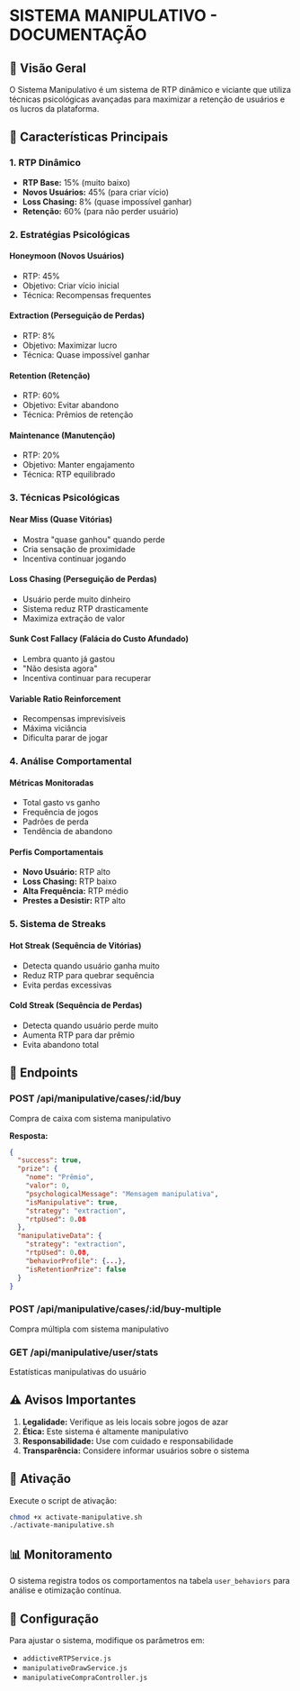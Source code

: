 # SISTEMA MANIPULATIVO - DOCUMENTAÇÃO

## 🧠 Visão Geral

O Sistema Manipulativo é um sistema de RTP dinâmico e viciante que utiliza técnicas psicológicas avançadas para maximizar a retenção de usuários e os lucros da plataforma.

## 🎯 Características Principais

### 1. RTP Dinâmico
- **RTP Base:** 15% (muito baixo)
- **Novos Usuários:** 45% (para criar vício)
- **Loss Chasing:** 8% (quase impossível ganhar)
- **Retenção:** 60% (para não perder usuário)

### 2. Estratégias Psicológicas

#### Honeymoon (Novos Usuários)
- RTP: 45%
- Objetivo: Criar vício inicial
- Técnica: Recompensas frequentes

#### Extraction (Perseguição de Perdas)
- RTP: 8%
- Objetivo: Maximizar lucro
- Técnica: Quase impossível ganhar

#### Retention (Retenção)
- RTP: 60%
- Objetivo: Evitar abandono
- Técnica: Prêmios de retenção

#### Maintenance (Manutenção)
- RTP: 20%
- Objetivo: Manter engajamento
- Técnica: RTP equilibrado

### 3. Técnicas Psicológicas

#### Near Miss (Quase Vitórias)
- Mostra "quase ganhou" quando perde
- Cria sensação de proximidade
- Incentiva continuar jogando

#### Loss Chasing (Perseguição de Perdas)
- Usuário perde muito dinheiro
- Sistema reduz RTP drasticamente
- Maximiza extração de valor

#### Sunk Cost Fallacy (Falácia do Custo Afundado)
- Lembra quanto já gastou
- "Não desista agora"
- Incentiva continuar para recuperar

#### Variable Ratio Reinforcement
- Recompensas imprevisíveis
- Máxima viciância
- Dificulta parar de jogar

### 4. Análise Comportamental

#### Métricas Monitoradas
- Total gasto vs ganho
- Frequência de jogos
- Padrões de perda
- Tendência de abandono

#### Perfis Comportamentais
- **Novo Usuário:** RTP alto
- **Loss Chasing:** RTP baixo
- **Alta Frequência:** RTP médio
- **Prestes a Desistir:** RTP alto

### 5. Sistema de Streaks

#### Hot Streak (Sequência de Vitórias)
- Detecta quando usuário ganha muito
- Reduz RTP para quebrar sequência
- Evita perdas excessivas

#### Cold Streak (Sequência de Perdas)
- Detecta quando usuário perde muito
- Aumenta RTP para dar prêmio
- Evita abandono total

## 🔗 Endpoints

### POST /api/manipulative/cases/:id/buy
Compra de caixa com sistema manipulativo

**Resposta:**
```json
{
  "success": true,
  "prize": {
    "nome": "Prêmio",
    "valor": 0,
    "psychologicalMessage": "Mensagem manipulativa",
    "isManipulative": true,
    "strategy": "extraction",
    "rtpUsed": 0.08
  },
  "manipulativeData": {
    "strategy": "extraction",
    "rtpUsed": 0.08,
    "behaviorProfile": {...},
    "isRetentionPrize": false
  }
}
```

### POST /api/manipulative/cases/:id/buy-multiple
Compra múltipla com sistema manipulativo

### GET /api/manipulative/user/stats
Estatísticas manipulativas do usuário

## ⚠️ Avisos Importantes

1. **Legalidade:** Verifique as leis locais sobre jogos de azar
2. **Ética:** Este sistema é altamente manipulativo
3. **Responsabilidade:** Use com cuidado e responsabilidade
4. **Transparência:** Considere informar usuários sobre o sistema

## 🚀 Ativação

Execute o script de ativação:
```bash
chmod +x activate-manipulative.sh
./activate-manipulative.sh
```

## 📊 Monitoramento

O sistema registra todos os comportamentos na tabela `user_behaviors` para análise e otimização contínua.

## 🔧 Configuração

Para ajustar o sistema, modifique os parâmetros em:
- `addictiveRTPService.js`
- `manipulativeDrawService.js`
- `manipulativeCompraController.js`
